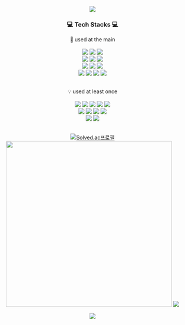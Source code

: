 <div align="center">
   <img src="https://capsule-render.vercel.app/api?type=waving&color=auto&height=310&section=header&text=Welcome&desc=Sejun's%20GitHub%20Profile&descAlign=60&fontSize=80"/>
   <h3>💻 Tech Stacks 💻</h3>
   💪 used at the main<br><br>
   <img src="https://img.shields.io/badge/Java-007396?style=flat-square&logo=Java&logoColor=white"/>
   <img src="https://img.shields.io/badge/Python-3776AB?style=flat-square&logo=Python&logoColor=white"/>
   <img src="https://img.shields.io/badge/C-A8B9CC?style=flat-square&logo=C&logoColor=white"/><br>
   <img src="https://img.shields.io/badge/Spring-6DB33F?style=flat-square&logo=Spring&logoColor=white"/>
   <img src="https://img.shields.io/badge/SpringBoot-6DB33F?style=flat-square&logo=SpringBoot&logoColor=white"/>
   <img src="https://img.shields.io/badge/IntelliJ-000000?style=flat-square&logo=IntelliJ IDEA&logoColor=white"/><br>
   <img src="https://img.shields.io/badge/Android-3DDC84?style=flat-square&logo=Android&logoColor=white"/>
   <img src="https://img.shields.io/badge/Firebase-FFCA28?style=flat-square&logo=firebase&logoColor=black"/>
   <img src="https://img.shields.io/badge/MySQL-4479A1?style=flat-square&logo=MySQL&logoColor=white"/><br>
   <img src="https://img.shields.io/badge/Numpy-013243?style=flat-square&logo=NumPy&logoColor=4ba6c9"/>
   <img src="https://img.shields.io/badge/TensorFlow-efefef?style=flat-square&logo=TensorFlow&logoColor=FF6F00"/>
   <img src="https://img.shields.io/badge/scikit learn-F7931E?style=flat-square&logo=scikit-learn&logoColor=white"/>
   <img src="https://img.shields.io/badge/PyCharm-000000?style=flat-square&logo=PyCharm&logoColor=white"/>
   
   <br>💡 used at least once<br><br>
   <img src="https://img.shields.io/badge/HTML5-E34F26?style=flat-square&logo=HTML5&logoColor=white"/>
   <img src="https://img.shields.io/badge/JavaScript-F7DF1E?style=flat-square&logo=JavaScript&logoColor=white"/>
   <img src="https://img.shields.io/badge/CSS-1572B6?style=flat-square&logo=CSS3&logoColor=white"/>
   <img src="https://img.shields.io/badge/PHP-777BB4?style=flat-square&logo=php&logoColor=white"/>
   <img src="https://img.shields.io/badge/C%23-239120?style=flat-square&logo=C Sharp&logoColor=#239120"/><br>
   <img src="https://img.shields.io/badge/Flask-2C2255?style=flat-square&logo=Flask&logoColor=white"/>
   <img src="https://img.shields.io/badge/AWS-491F59?style=flat-square&logo=Amazon-AWS&logoColor=white"/>
   <img src="https://img.shields.io/badge/Eclipse-2C2255?style=flat-square&logo=Eclipse&logoColor=white"/>
   <img src="https://img.shields.io/badge/Visual Studio-5C2D91?style=flat-square&logo=Visual Studio&logoColor=#5C2D91"/>  
   <img src="https://img.shields.io/badge/BlockChain-121D33?style=flat-square&logo=Bitcoin-SV&logoColor=white"/>
   <img src="https://img.shields.io/badge/Linux-FCC624?style=flat-square&logo=Linux&logoColor=black"/>
   <br><br>
   
   [![Solved.ac프로필](http://mazassumnida.wtf/api/v2/generate_badge?boj=asjjun)](https://solved.ac/asjjun)
   <br>
   <img width='450px' src="https://github-readme-stats.vercel.app/api?username=asjjun&hide_border=true&show_icons=true&count_private=true"/>
   <img src="https://github-readme-stats.vercel.app/api/top-langs/?username=asjjun&hide_border=true&hide=c%2B%2B&langs_count=8&layout=compact"/>
   
   <img src="https://hits.seeyoufarm.com/api/count/incr/badge.svg?url=https%3A%2F%2Fgithub.com%2Fasjjun&count_bg=%23000000&title_bg=%23000000&icon=github.svg&icon_color=%23E7E7E7&title=GitHub+Hits&edge_flat=false"/>
</div>
